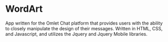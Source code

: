 # WordArt
App written for the Omlet Chat platform that provides users with the ability to closely manipulate the design
of their messages. Written in HTML, CSS, and Javascript, and utilizes the Jquery and Jquery Mobile libraries. 
